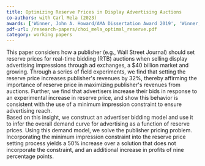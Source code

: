 ```yaml
---
title: Optimizing Reserve Prices in Display Advertising Auctions
co-authors: with Carl Mela (2023)
awards: ['Winner, John A. Howard/AMA Dissertation Award 2019', 'Winner, ISMS Doctoral Dissertation Proposal Competition 2018', 'Honorable Mention, Shankar-Spiegel Dissertation Proposal Award 2018', 'MSI Research Grant 2016']
pdf-url: /research-papers/choi_mela_optimal_reserve.pdf
category: working papers
---
```


This paper considers how a publisher (e.g., Wall Street Journal) should set reserve prices for real-time bidding (RTB) auctions when selling display advertising impressions through ad exchanges, a $40 billion market and growing. Through a series of field experiments, we find that setting the reserve price increases publisher's revenues by 32%, thereby affirming the importance of reserve price in maximizing publisher's revenues from auctions. Further, we find that advertisers increase their bids in response to an experimental increase in reserve price, and show this behavior is consistent with the use of a minimum impression constraint to ensure advertising reach.<br>
Based on this insight, we construct an advertiser bidding model and use it to infer the overall demand curve for advertising as a function of reserve prices. Using this demand model, we solve the publisher pricing problem. Incorporating the minimum impression constraint into the reserve price setting process yields a 50% increase over a solution that does not incorporate the constraint, and an additional increase in profits of nine percentage points.
